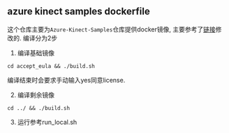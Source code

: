 ## azure kinect samples dockerfile

这个仓库主要为```Azure-Kinect-Samples```仓库提供docker镜像, 主要参考了[链接](https://pythonlang.dev/repo/rmbashirov-rgbd-kinect-pose/)修改的.
编译分为2步
1. 编译基础镜像

```
cd accept_eula && ./build.sh
```
编译结束时会要求手动输入yes同意license.

2. 编译剩余镜像 

```
cd ../ && ./build.sh
```
3. 运行参考run_local.sh